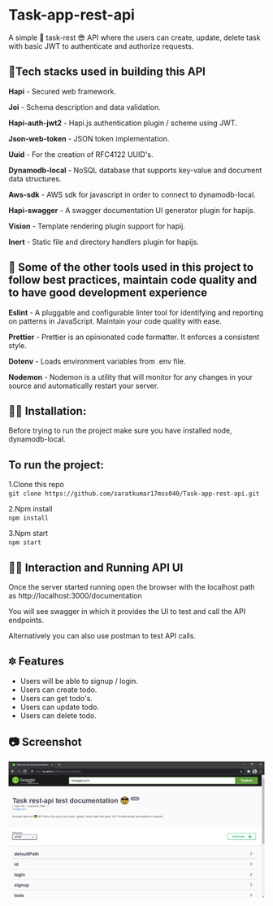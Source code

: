 # Task-app-rest-api

A simple 📑 task-rest 😎 API where the users can create, update, delete task with basic JWT to authenticate and authorize requests.

## 🌟Tech stacks used in building this API

**Hapi** - Secured web framework.

**Joi** - Schema description and data validation.

**Hapi-auth-jwt2** - Hapi.js authentication plugin / scheme using JWT.

**Json-web-token** - JSON token implementation.

**Uuid** - For the creation of RFC4122 UUID's.

**Dynamodb-local** - NoSQL database that supports key-value and document data structures.

**Aws-sdk** - AWS sdk for javascript in order to connect to dynamodb-local.

**Hapi-swagger** - A swagger documentation UI generator plugin for hapijs.

**Vision** - Template rendering plugin support for hapij.

**Inert** - Static file and directory handlers plugin for hapijs.

## 🧰 Some of the other tools used in this project to follow best practices, maintain code quality and to have good development experience

**Eslint** - A pluggable and configurable linter tool for identifying and reporting on patterns in JavaScript. Maintain your code quality with ease.

**Prettier** - Prettier is an opinionated code formatter. It enforces a consistent style.

**Dotenv** - Loads environment variables from .env file.

**Nodemon** - Nodemon is a utility that will monitor for any changes in your source and automatically restart your server.

## 👨‍🏫 Installation:

Before trying to run the project make sure you have installed node, dynamodb-local.

## To run the project:

1.Clone this repo  
`git clone https://github.com/saratkumar17mss040/Task-app-rest-api.git`

2.Npm install  
`npm install`

3.Npm start  
`npm start`

## 👨‍💻 Interaction and Running API UI

Once the server started running open the browser with the localhost path as
http://localhost:3000/documentation

You will see swagger in which it provides the UI to test and call the API endpoints.

Alternatively you can also use postman to test API calls.

## 🔯 Features

-   Users will be able to signup / login.
-   Users can create todo.
-   Users can get todo's.
-   Users can update todo.
-   Users can delete todo.

## 📷 Screenshot

![alt text](screenshot.png 'Swagger API documentation')
